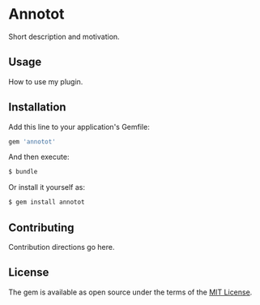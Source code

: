 # Annotot
Short description and motivation.

## Usage
How to use my plugin.

## Installation
Add this line to your application's Gemfile:

```ruby
gem 'annotot'
```

And then execute:
```bash
$ bundle
```

Or install it yourself as:
```bash
$ gem install annotot
```

## Contributing
Contribution directions go here.

## License
The gem is available as open source under the terms of the [MIT License](http://opensource.org/licenses/MIT).
